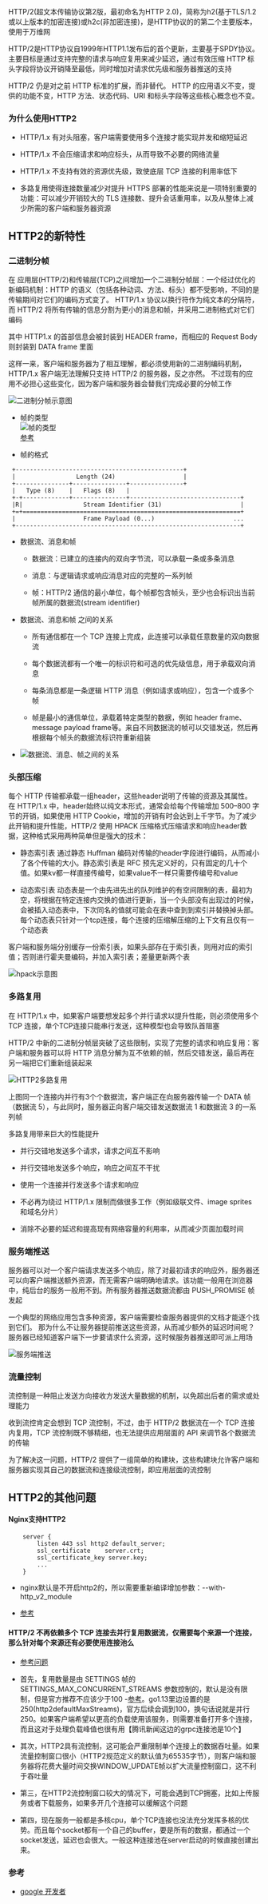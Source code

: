HTTP/2(超文本传输协议第2版，最初命名为HTTP 2.0)，简称为h2(基于TLS/1.2或以上版本的加密连接)或h2c(非加密连接)，是HTTP协议的的第二个主要版本，使用于万维网  

HTTP/2是HTTP协议自1999年HTTP1.1发布后的首个更新，主要基于SPDY协议。主要目标是通过支持完整的请求与响应复用来减少延迟，通过有效压缩 HTTP 标头字段将协议开销降至最低，同时增加对请求优先级和服务器推送的支持  

HTTP/2 仍是对之前 HTTP 标准的扩展，而非替代。 HTTP 的应用语义不变，提供的功能不变，HTTP 方法、状态代码、URI 和标头字段等这些核心概念也不变。


### 为什么使用HTTP2

* HTTP/1.x 有对头阻塞，客户端需要使用多个连接才能实现并发和缩短延迟

* HTTP/1.x 不会压缩请求和响应标头，从而导致不必要的网络流量

* HTTP/1.x 不支持有效的资源优先级，致使底层 TCP 连接的利用率低下

* 多路复用使得连接数量减少对提升 HTTPS 部署的性能来说是一项特别重要的功能：可以减少开销较大的 TLS 连接数、提升会话重用率，以及从整体上减少所需的客户端和服务器资源



## HTTP2的新特性

### 二进制分帧

在 应用层(HTTP/2)和传输层(TCP)之间增加一个二进制分帧层：一个经过优化的新编码机制：HTTP 的语义（包括各种动词、方法、标头）都不受影响，不同的是传输期间对它们的编码方式变了。 HTTP/1.x 协议以换行符作为纯文本的分隔符，而 HTTP/2 将所有传输的信息分割为更小的消息和帧，并采用二进制格式对它们编码

其中 HTTP1.x 的首部信息会被封装到 HEADER frame，而相应的 Request Body 则封装到 DATA frame 里面

这样一来，客户端和服务器为了相互理解，都必须使用新的二进制编码机制，HTTP/1.x 客户端无法理解只支持 HTTP/2 的服务器，反之亦然。 不过现有的应用不必担心这些变化，因为客户端和服务器会替我们完成必要的分帧工作

![二进制分帧示意图](./pic/http2_binary_frame.png)

* 帧的类型  
![帧的类型](./pic/http2_frame_type.png)  
[参考](https://tools.ietf.org/html/rfc7540#section-6)

* 帧的格式
```
 +-----------------------------------------------+
 |                 Length (24)                   |
 +---------------+---------------+---------------+
 |   Type (8)    |   Flags (8)   |
 +-+-------------+---------------+-------------------------------+
 |R|                 Stream Identifier (31)                      |
 +=+=============================================================+
 |                   Frame Payload (0...)                      ...
 +---------------------------------------------------------------+
```

* 数据流、消息和帧
  * 数据流：已建立的连接内的双向字节流，可以承载一条或多条消息

  * 消息：与逻辑请求或响应消息对应的完整的一系列帧

  * 帧：HTTP/2 通信的最小单位，每个帧都包含帧头，至少也会标识出当前帧所属的数据流(stream identifier)

* 数据流、消息和帧 之间的关系

  * 所有通信都在一个 TCP 连接上完成，此连接可以承载任意数量的双向数据流

  * 每个数据流都有一个唯一的标识符和可选的优先级信息，用于承载双向消息

  * 每条消息都是一条逻辑 HTTP 消息（例如请求或响应），包含一个或多个帧

  * 帧是最小的通信单位，承载着特定类型的数据，例如 header frame、message payload frame等。来自不同数据流的帧可以交错发送，然后再根据每个帧头的数据流标识符重新组装

* ![数据流、消息、帧之间的关系](./pic/http2_stream_message_frame.png)

### 头部压缩

每个 HTTP 传输都承载一组header，这些header说明了传输的资源及其属性。 在 HTTP/1.x 中，header始终以纯文本形式，通常会给每个传输增加 500–800 字节的开销，如果使用 HTTP Cookie，增加的开销有时会达到上千字节。为了减少此开销和提升性能，HTTP/2 使用 HPACK 压缩格式压缩请求和响应header数据，这种格式采用两种简单但是强大的技术：
* 静态索引表
通过静态 Huffman 编码对传输的header字段进行编码，从而减小了各个传输的大小。静态索引表是 RFC 预先定义好的，只有固定的几十个值。如果kv都一样直接传编号，如果value不一样只需要传编号和value

* 动态索引表
动态表是一个由先进先出的队列维护的有空间限制的表，最初为空，将根据在特定连接内交换的值进行更新，当一个头部没有出现过的时候，会被插入动态表中，下次同名的值就可能会在表中查到到索引并替换掉头部。每个动态表只针对一个tcp连接，每个连接的压缩解压缩的上下文有且仅有一个动态表

客户端和服务端分别缓存一份索引表，如果头部存在于索引表，则用对应的索引值；否则进行霍夫曼编码，并加入索引表；差量更新两个表

![hpack示意图](./pic/http2_hpack.png)


### 多路复用

在 HTTP/1.x 中，如果客户端要想发起多个并行请求以提升性能，则必须使用多个 TCP 连接，单个TCP连接只能串行发送，这种模型也会导致队首阻塞

HTTP/2 中新的二进制分帧层突破了这些限制，实现了完整的请求和响应复用：客户端和服务器可以将 HTTP 消息分解为互不依赖的帧，然后交错发送，最后再在另一端把它们重新组装起来

![HTTP2多路复用](./pic/http2_multiplexing.png)

上图同一个连接内并行有3个个数据流，客户端正在向服务器传输一个 DATA 帧（数据流 5），与此同时，服务器正向客户端交错发送数据流 1 和数据流 3 的一系列帧

多路复用带来巨大的性能提升

* 并行交错地发送多个请求，请求之间互不影响

* 并行交错地发送多个响应，响应之间互不干扰

* 使用一个连接并行发送多个请求和响应

* 不必再为绕过 HTTP/1.x 限制而做很多工作（例如级联文件、image sprites 和域名分片）

* 消除不必要的延迟和提高现有网络容量的利用率，从而减少页面加载时间


### 服务端推送

服务器可以对一个客户端请求发送多个响应，除了对最初请求的响应外，服务器还可以向客户端推送额外资源，而无需客户端明确地请求。该功能一般用在浏览器中，纯后台的服务一般用不到。所有服务器推送数据流都由 PUSH_PROMISE 帧发起

一个典型的网络应用包含多种资源，客户端需要检查服务器提供的文档才能逐个找到它们。 那为什么不让服务器提前推送这些资源，从而减少额外的延迟时间呢？ 服务器已经知道客户端下一步要请求什么资源，这时候服务器推送即可派上用场

![服务端推送](./pic/http2_server_push.png)


### 流量控制

流控制是一种阻止发送方向接收方发送大量数据的机制，以免超出后者的需求或处理能力

收到流控肯定会想到 TCP 流控制，不过，由于 HTTP/2 数据流在一个 TCP 连接内复用，TCP 流控制既不够精细，也无法提供应用层面的 API 来调节各个数据流的传输

为了解决这一问题，HTTP/2 提供了一组简单的构建块，这些构建块允许客户端和服务器实现其自己的数据流和连接级流控制，即应用层面的流控制


## HTTP2的其他问题

#### Nginx支持HTTP2

```
    server {
        listen 443 ssl http2 default_server;
        ssl_certificate    server.crt;
        ssl_certificate_key server.key;
        ...
    }
```

* nginx默认是不开启http2的，所以需要重新编译增加参数：--with-http_v2_module

* [参考](https://www.nginx.com/blog/nginx-1-9-5)

#### HTTP/2 不再依赖多个 TCP 连接去并行复用数据流，仅需要每个来源一个连接，那么针对每个来源还有必要使用连接池么

* [参考问题](https://stackoverflow.com/questions/55985658/do-we-still-need-a-connection-pool-for-microservices-talking-http2)

* 首先，复用数量是由 SETTINGS 帧的 SETTINGS_MAX_CONCURRENT_STREAMS 参数控制的，默认是没有限制，但是官方推荐不应该少于100 -[参考](https://tools.ietf.org/html/rfc7540#section-6.5.2)。go1.13里边设置的是250(http2defaultMaxStreams)，官方后续会调到100，换句话说就是并行250。如果客户端希望以更高的负载使用该服务，则需要准备打开多个连接，而且这对于处理负载峰值也很有用【腾讯新闻这边的grpc连接池是10个】

* 其次，HTTP2具有流控制，这可能会严重限制单个连接上的数据吞吐量。如果流量控制窗口很小（HTTP2规范定义的默认值为65535字节），则客户端和服务器将花费大量时间交换WINDOW_UPDATE帧以扩大流量控制窗口，这不利于吞吐量

* 第三，在HTTP2流控制窗口较大的情况下，可能会遇到TCP拥塞，比如上传服务或者下载服务，如果多开几个连接可以缓解这个问题

* 第四，现在服务一般都是多核cpu，单个TCP连接也没法充分发挥多核的优势。而且每个socket都有一个自己的buffer，要是所有的数据，都通过一个socket发送，延迟也会很大。一般这种连接池在server启动的时候直接创建出来。


### 参考

* [google 开发者](https://developers.google.com/web/fundamentals/performance/http2#%E6%A0%87%E5%A4%B4%E5%8E%8B%E7%BC%A9)
